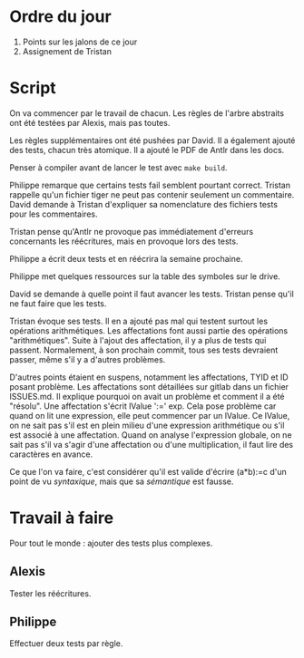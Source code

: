 # Ordre du jour

1. Points sur les jalons de ce jour
2. Assignement de Tristan

# Script

On va commencer par le travail de chacun. Les règles de l'arbre abstraits ont été testées par Alexis, mais pas toutes.

Les règles supplémentaires ont été pushées par David. Il a également ajouté des tests, chacun très atomique. Il a ajouté le PDF de Antlr dans les docs.

Penser à compiler avant de lancer le test avec `make build`.

Philippe remarque que certains tests fail semblent pourtant correct. Tristan rappelle qu'un fichier tiger ne peut pas contenir seulement un commentaire. David demande à Tristan d'expliquer sa nomenclature des fichiers tests pour les commentaires.

Tristan pense qu'Antlr ne provoque pas immédiatement d'erreurs concernants les réécritures, mais en provoque lors des tests.

Philippe a écrit deux tests et en réécrira la semaine prochaine.

Philippe met quelques ressources sur la table des symboles sur le drive.

David se demande à quelle point il faut avancer les tests. Tristan pense qu'il ne faut faire que les tests. 

Tristan évoque ses tests. Il en a ajouté pas mal qui testent surtout les opérations arithmétiques. Les affectations font aussi partie des opérations "arithmétiques". Suite à l'ajout des affectation, il y a plus de tests qui passent. Normalement, à son prochain commit, tous ses tests devraient passer, même s'il y a d'autres problèmes.

D'autres points étaient en suspens, notamment les affectations, TYID et ID posant problème. Les affectations sont détaillées sur gitlab dans un fichier ISSUES.md. Il explique pourquoi on avait un problème et comment il a été "résolu". Une affectation s'écrit lValue ':=' exp. Cela pose problème car quand on lit une expression, elle peut commencer par un lValue. Ce lValue, on ne sait pas s'il est en plein milieu d'une expression arithmétique ou s'il est associé à une affectation. Quand on analyse l'expression globale, on ne sait pas s'il va s'agir d'une affectation ou d'une multiplication, il faut lire des caractères en avance.

Ce que l'on va faire, c'est considérer qu'il est valide d'écrire (a*b):=c d'un point de vu *syntaxique*, mais que sa *sémantique* est fausse.

# Travail à faire

Pour tout le monde : ajouter des tests plus complexes.

## Alexis

Tester les réécritures.

## Philippe

Effectuer deux tests par règle.

